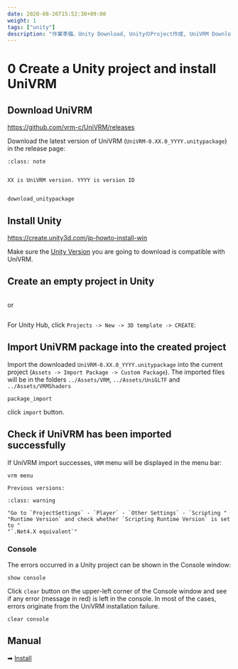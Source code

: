 ```yaml
---
date: 2020-08-26T15:52:30+09:00
weight: 1
tags: ["unity"]
description: "作業準備、Unity Download, UnityのProject作成, UniVRM Download, UniVRM package導入"
---
```


# 0 Create a Unity project and install UniVRM

## Download UniVRM

<https://github.com/vrm-c/UniVRM/releases>

Download the latest version of UniVRM (`UniVRM-0.XX.0_YYYY.unitypackage`) in the release page:

```{admonition} XX YY
:class: note


XX is UniVRM version. YYYY is version ID

```

```{figure} /_static/images/vrm/download_unitypackage.png

download_unitypackage
```

## Install Unity

<https://create.unity3d.com/jp-howto-install-win>

Make sure the [Unity Version](/univrm/install/unity_version) you are going to download is compatible with UniVRM.

## Create an empty project in Unity

```{figure} /_static/images/vrm/unity_new_project.png
```

or

```{figure} /_static/images/vrm/new_project.jpg
```

For Unity Hub, click ``Projects -> New -> 3D template -> CREATE``:

## Import UniVRM package into the created project

Import the downloaded `UniVRM-0.XX.0_YYYY.unitypackage` into the current project (``Assets -> Import Package -> Custom Package``). The imported files will be in the folders ``../Assets/VRM``, ``../Assets/UniGLTF`` and  ``../Assets/VRMShaders``

```{figure} /_static/images/vrm/package_import.jpg
package_import
```

click `import` button.

## Check if UniVRM has been imported successfully

If UniVRM import successes, `VRM` menu will be displayed in the menu bar:

```{figure} /_static/images/vrm/vrm_menu.jpg
vrm menu
```

```{figure} /_static/images/vrm/vrm_menu_old.jpg
Previous versions:
```

```{admonition} If you are using Unity-2018 and the VRM menu does not show up:
:class: warning

"Go to `ProjectSettings` - `Player` - `Other Settings` - `Scripting "
"Runtime Version` and check whether `Scripting Runtime Version` is set to "
"`.Net4.X equivalent`"

```

### Console

The errors occurred in a Unity project can be shown in the Console window:

```{figure} /_static/images/vrm/show_console.jpg
show console
```

Click `clear` button on the upper-left corner of the Console window and see if any error (message in red) is left in the console. In most of the cases, errors originate from the UniVRM installation failure.

```{figure} /_static/images/vrm/error_in_console.jpg
clear console
```

## Manual

➡ [Install](/univrm/install/index)

